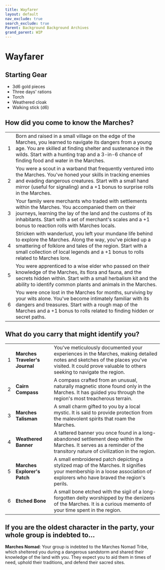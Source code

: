 ```yaml
---
title: Wayfarer
layout: default
nav_exclude: true
search_exclude: true
Parent: Background Background Archives
grand_parent: WIP
---
```



# Wayfarer

## Starting Gear

- 3d6 gold pieces
- Three days' rations
- Torch
- Weathered cloak
- Walking stick (d6)

## How did you come to know the Marches?

|      |                                                              |
| ---- | ------------------------------------------------------------ |
| 1    | Born and raised in a small village on the edge of the Marches, you learned to navigate its dangers from a young age. You are skilled at finding shelter and sustenance in the wilds. Start with a hunting trap and a 3-in-6 chance of finding food and water in the Marches. |
| 2    | You were a scout in a warband that frequently ventured into the Marches. You've honed your skills in tracking enemies and evading dangerous creatures. Start with a small hand mirror (useful for signaling) and a +1 bonus to surprise rolls in the Marches. |
| 3    | Your family were merchants who traded with settlements within the Marches. You accompanied them on their journeys, learning the lay of the land and the customs of its inhabitants. Start with a set of merchant's scales and a +1 bonus to reaction rolls with Marches locals. |
| 4    | Stricken with wanderlust, you left your mundane life behind to explore the Marches. Along the way, you've picked up a smattering of folklore and tales of the region. Start with a small collection of local legends and a +1 bonus to rolls related to Marches lore. |
| 5    | You were apprenticed to a wise elder who passed on their knowledge of the Marches, its flora and fauna, and the secrets hidden within. Start with a small herbalism kit and the ability to identify common plants and animals in the Marches. |
| 6    | You were once lost in the Marches for months, surviving by your wits alone. You've become intimately familiar with its dangers and treasures. Start with a rough map of the Marches and a +1 bonus to rolls related to finding hidden or secret paths. |

## What do you carry that might identify you?

|      |                                |                                                              |
| ---- | ------------------------------ | ------------------------------------------------------------ |
| 1    | **Marches Traveler's Journal** | You've meticulously documented your experiences in the Marches, making detailed notes and sketches of the places you've visited. It could prove valuable to others seeking to navigate the region. |
| 2    | **Cairn Compass**              | A compass crafted from an unusual, naturally magnetic stone found only in the Marches. It has guided you through the region's most treacherous terrain. |
| 3    | **Marches Talisman**           | A small charm gifted to you by a local mystic. It is said to provide protection from the malevolent spirits that roam the Marches. |
| 4    | **Weathered Banner**           | A tattered banner you once found in a long-abandoned settlement deep within the Marches. It serves as a reminder of the transitory nature of civilization in the region. |
| 5    | **Marches Explorer's Patch**   | A small embroidered patch depicting a stylized map of the Marches. It signifies your membership in a loose association of explorers who have braved the region's perils. |
| 6    | **Etched Bone**                | A small bone etched with the sigil of a long-forgotten deity worshipped by the denizens of the Marches. It is a curious memento of your time spent in the region. |

## If you are the oldest character in the party, your whole group is indebted to...

**Marches Nomad**: Your group is indebted to the Marches Nomad Tribe, which sheltered you during a dangerous sandstorm and shared their knowledge of the land with you. They expect you to aid them in times of need, uphold their traditions, and defend their sacred sites.